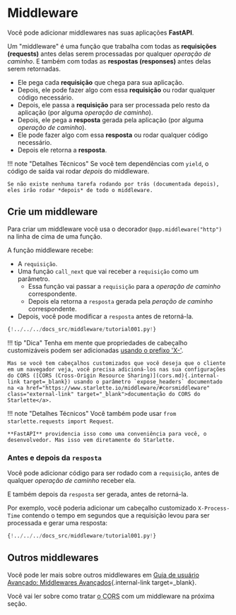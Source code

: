 # Middleware

Você pode adicionar middlewares nas suas aplicações **FastAPI**.

Um "middleware" é uma função que trabalha com todas as **requisições (requests)** antes delas serem processadas por qualquer *operação de caminho*. E também com todas as **respostas (responses)** antes delas serem retornadas.

* Ele pega cada **requisição** que chega para sua aplicação.
* Depois, ele pode fazer algo com essa **requisição** ou rodar qualquer código necessário.
* Depois, ele passa a **requisição** para ser processada pelo resto da aplicação (por alguma *operação de caminho*).
* Depois, ele pega a **resposta** gerada pela aplicação (por alguma *operação de caminho*).
* Ele pode fazer algo com essa **resposta** ou rodar qualquer código necessário.
* Depois ele retorna a **resposta**.

!!! note "Detalhes Técnicos"
    Se você tem dependências com `yield`, o código de saída vai rodar *depois* do middleware.

    Se não existe nenhuma tarefa rodando por trás (documentada depois), eles irão rodar *depois* de todo o middleware.

## Crie um middleware

Para criar um middleware você usa o decorador `@app.middleware("http")` na linha de cima de uma função.

A função middleware recebe:

* A `requisição`.
* Uma função `call_next` que vai receber a `requisição` como um parâmetro.
    * Essa função vai passar a `requisição` para a *operação de caminho* correspondente.
    * Depois ela retorna a `resposta` gerada pela *peração de caminho* correspondente.
* Depois, você pode modificar a `resposta` antes de retorná-la.

```Python hl_lines="8-9  11  14"
{!../../../docs_src/middleware/tutorial001.py!}
```

!!! tip "Dica"
    Tenha em mente que propriedades de cabeçalho customizáveis podem ser adicionadas <a href="https://developer.mozilla.org/en-US/docs/Web/HTTP/Headers" class="external-link" target="_blank">usando o prefixo 'X-'</a>.

    Mas se você tem cabeçalhos customizados que você deseja que o cliente em um navegador veja, você precisa adicioná-los nas sua configurações do CORS ([CORS (Cross-Origin Resource Sharing)](cors.md){.internal-link target=_blank}) usando o parâmetro `expose_headers` documentado na <a href="https://www.starlette.io/middleware/#corsmiddleware" class="external-link" target="_blank">documentação do CORS do Starlette</a>.

!!! note "Detalhes Técnicos"
    Você também pode usar `from starlette.requests import Request`.

    **FastAPI** providencia isso como uma conveniência para você, o desenvolvedor. Mas isso vem diretamente do Starlette.

### Antes e depois da `resposta`

Você pode adicionar código para ser rodado com a `requisição`, antes de qualquer *operação de caminho* receber ela.

E também depois da `resposta` ser gerada, antes de retorná-la.

Por exemplo, você poderia adicionar um cabeçalho customizado `X-Process-Time` contendo o tempo em segundos que a requisição levou para ser processada e gerar uma resposta:

```Python hl_lines="10  12-13"
{!../../../docs_src/middleware/tutorial001.py!}
```

## Outros middlewares

Você pode ler mais sobre outros middlewares em [Guia de usuário Avançado: Middlewares Avançados](../advanced/middleware.md){.internal-link target=_blank}.

Você vai ler sobre como tratar <abbr title="Cross-Origin Resource Sharing">o CORS</abbr> com um middleware na próxima seção.
